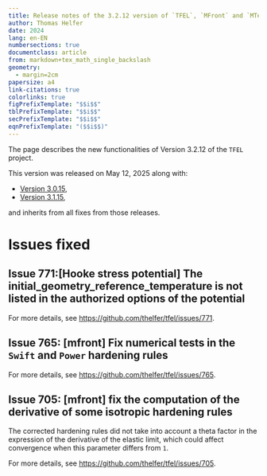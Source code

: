 ```yaml
---
title: Release notes of the 3.2.12 version of `TFEL`, `MFront` and `MTest`
author: Thomas Helfer
date: 2024
lang: en-EN
numbersections: true
documentclass: article
from: markdown+tex_math_single_backslash
geometry:
  - margin=2cm
papersize: a4
link-citations: true
colorlinks: true
figPrefixTemplate: "$$i$$"
tblPrefixTemplate: "$$i$$"
secPrefixTemplate: "$$i$$"
eqnPrefixTemplate: "($$i$$)"
---
```


The page describes the new functionalities of Version 3.2.12 of the
`TFEL` project.


This version was released on May 12, 2025 along with:

- [Version 3.0.15](release-notes-3.0.15.html),
- [Version 3.1.15](release-notes-3.1.15.html),

and inherits from all fixes from those releases.


# Issues fixed

## Issue 771:[Hooke stress potential] The initial_geometry_reference_temperature is not listed in the authorized options of the potential

For more details, see <https://github.com/thelfer/tfel/issues/771>.

## Issue 765: [mfront] Fix numerical tests in the `Swift` and `Power` hardening rules

For more details, see <https://github.com/thelfer/tfel/issues/765>.

## Issue 705: [mfront] fix the computation of the derivative of some isotropic hardening rules

The corrected hardening rules did not take into account a theta factor
in the expression of the derivative of the elastic limit, which could
affect convergence when this parameter differs from `1`.

For more details, see <https://github.com/thelfer/tfel/issues/705>.
